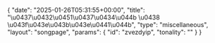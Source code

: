 {
    "date": "2025-01-26T05:31:55+00:00",
    "title": "\u0437\u0432\u0451\u0437\u0434\u044b \u0438 \u043f\u043e\u043b\u043e\u0441\u044b",
    "type": "miscellaneous",
    "layout": "songpage",
    "params": {
        "id": "zvezdyip",
        "tonality": ""
    }
}